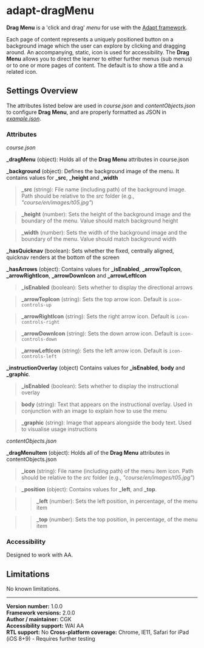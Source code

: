 # adapt-dragMenu

**Drag Menu** is a 'click and drag' *menu* for use with the [Adapt framework](https://github.com/adaptlearning/adapt_framework).  

Each page of content represents a uniquely positioned button on a background image which the user can explore by clicking and dragging around. An accompanying, static, icon is used for accessibility. The **Drag Menu** allows you to direct the learner to either further menus (sub menus) or to one or more pages of content. The default is to show a title and a related icon.

## Settings Overview

The attributes listed below are used in *course.json* and *contentObjects.json* to configure **Drag Menu**, and are properly formatted as JSON in [*example.json*](https://github.com/cgkineo/adapt-dragMenu/blob/master/example.json).

### Attributes

*course.json* 

**_dragMenu** (object): Holds all of the **Drag Menu** attributes in course.json

**_background** (object): Defines the background image of the menu. It contains values for **_src**, **_height** and **_width**

>**_src** (string): File name (including path) of the background image. Path should be relative to the *src* folder (e.g., *"course/en/images/t05.jpg"*)

>**_height** (number): Sets the height of the background image and the boundary of the menu. Value should match background height

>**_width** (number): Sets the width of the background image and the boundary of the menu. Value should match background width

**_hasQuicknav** (boolean): Sets whether the fixed, centrally aligned, quicknav renders at the bottom of the screen

**_hasArrows** (object): Contains values for **_isEnabled**, **_arrowTopIcon**, **_arrowRightIcon**, **_arrowDownIcon** and **_arrowLeftIcon**

>**_isEnabled** (boolean): Sets whether to display the directional arrows

>**_arrowTopIcon** (string): Sets the top arrow icon. Default is `icon-controls-up`

>**_arrowRightIcon** (string): Sets the right arrow icon. Default is `icon-controls-right`

>**_arrowDownIcon** (string): Sets the down arrow icon. Default is `icon-controls-down`

>**_arrowLeftIcon** (string): Sets the left arrow icon. Default is `icon-controls-left`

**_instructionOverlay** (object) Contains values for **_isEnabled**, **body** and **_graphic**.

>**_isEnabled** (boolean): Sets whether to display the instructional overlay

>**body** (string): Text that appears on the instructional overlay. Used in conjunction with an image to explain how to use the menu

>**_graphic** (string): Image that appears alongside the body text. Used to visualise usage instructions

*contentObjects.json*

**_dragMenuItem** (object): Holds all of the **Drag Menu** attributes in contentObjects.json

>**_icon** (string): File name (including path) of the menu item icon. Path should be relative to the *src* folder (e.g., *"course/en/images/t05.jpg"*)

>**_position** (object): Contains values for **_left**, and **_top**.

>>**_left** (number): Sets the left position, in percentage, of the menu item

>>**_top** (number): Sets the top position, in percentage, of the menu item
    
### Accessibility

Designed to work with AA.

## Limitations
 
No known limitations.  

----------------------------
**Version number:**  1.0.0   
**Framework versions:**  2.0.0     
**Author / maintainer:** CGK  
**Accessibility support:** WAI AA   
**RTL support:** No 
**Cross-platform coverage:** Chrome, IE11, Safari for iPad (iOS 8+9) - Requires further testing